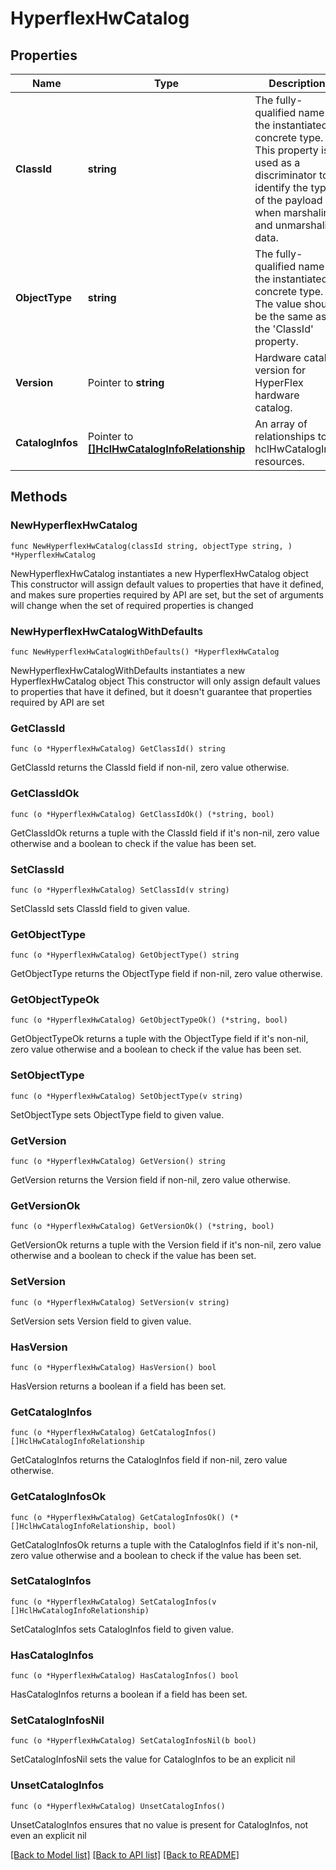 # HyperflexHwCatalog

## Properties

Name | Type | Description | Notes
------------ | ------------- | ------------- | -------------
**ClassId** | **string** | The fully-qualified name of the instantiated, concrete type. This property is used as a discriminator to identify the type of the payload when marshaling and unmarshaling data. | [default to "hyperflex.HwCatalog"]
**ObjectType** | **string** | The fully-qualified name of the instantiated, concrete type. The value should be the same as the &#39;ClassId&#39; property. | [default to "hyperflex.HwCatalog"]
**Version** | Pointer to **string** | Hardware catalog version for HyperFlex hardware catalog. | [optional] 
**CatalogInfos** | Pointer to [**[]HclHwCatalogInfoRelationship**](HclHwCatalogInfoRelationship.md) | An array of relationships to hclHwCatalogInfo resources. | [optional] 

## Methods

### NewHyperflexHwCatalog

`func NewHyperflexHwCatalog(classId string, objectType string, ) *HyperflexHwCatalog`

NewHyperflexHwCatalog instantiates a new HyperflexHwCatalog object
This constructor will assign default values to properties that have it defined,
and makes sure properties required by API are set, but the set of arguments
will change when the set of required properties is changed

### NewHyperflexHwCatalogWithDefaults

`func NewHyperflexHwCatalogWithDefaults() *HyperflexHwCatalog`

NewHyperflexHwCatalogWithDefaults instantiates a new HyperflexHwCatalog object
This constructor will only assign default values to properties that have it defined,
but it doesn't guarantee that properties required by API are set

### GetClassId

`func (o *HyperflexHwCatalog) GetClassId() string`

GetClassId returns the ClassId field if non-nil, zero value otherwise.

### GetClassIdOk

`func (o *HyperflexHwCatalog) GetClassIdOk() (*string, bool)`

GetClassIdOk returns a tuple with the ClassId field if it's non-nil, zero value otherwise
and a boolean to check if the value has been set.

### SetClassId

`func (o *HyperflexHwCatalog) SetClassId(v string)`

SetClassId sets ClassId field to given value.


### GetObjectType

`func (o *HyperflexHwCatalog) GetObjectType() string`

GetObjectType returns the ObjectType field if non-nil, zero value otherwise.

### GetObjectTypeOk

`func (o *HyperflexHwCatalog) GetObjectTypeOk() (*string, bool)`

GetObjectTypeOk returns a tuple with the ObjectType field if it's non-nil, zero value otherwise
and a boolean to check if the value has been set.

### SetObjectType

`func (o *HyperflexHwCatalog) SetObjectType(v string)`

SetObjectType sets ObjectType field to given value.


### GetVersion

`func (o *HyperflexHwCatalog) GetVersion() string`

GetVersion returns the Version field if non-nil, zero value otherwise.

### GetVersionOk

`func (o *HyperflexHwCatalog) GetVersionOk() (*string, bool)`

GetVersionOk returns a tuple with the Version field if it's non-nil, zero value otherwise
and a boolean to check if the value has been set.

### SetVersion

`func (o *HyperflexHwCatalog) SetVersion(v string)`

SetVersion sets Version field to given value.

### HasVersion

`func (o *HyperflexHwCatalog) HasVersion() bool`

HasVersion returns a boolean if a field has been set.

### GetCatalogInfos

`func (o *HyperflexHwCatalog) GetCatalogInfos() []HclHwCatalogInfoRelationship`

GetCatalogInfos returns the CatalogInfos field if non-nil, zero value otherwise.

### GetCatalogInfosOk

`func (o *HyperflexHwCatalog) GetCatalogInfosOk() (*[]HclHwCatalogInfoRelationship, bool)`

GetCatalogInfosOk returns a tuple with the CatalogInfos field if it's non-nil, zero value otherwise
and a boolean to check if the value has been set.

### SetCatalogInfos

`func (o *HyperflexHwCatalog) SetCatalogInfos(v []HclHwCatalogInfoRelationship)`

SetCatalogInfos sets CatalogInfos field to given value.

### HasCatalogInfos

`func (o *HyperflexHwCatalog) HasCatalogInfos() bool`

HasCatalogInfos returns a boolean if a field has been set.

### SetCatalogInfosNil

`func (o *HyperflexHwCatalog) SetCatalogInfosNil(b bool)`

 SetCatalogInfosNil sets the value for CatalogInfos to be an explicit nil

### UnsetCatalogInfos
`func (o *HyperflexHwCatalog) UnsetCatalogInfos()`

UnsetCatalogInfos ensures that no value is present for CatalogInfos, not even an explicit nil

[[Back to Model list]](../README.md#documentation-for-models) [[Back to API list]](../README.md#documentation-for-api-endpoints) [[Back to README]](../README.md)


